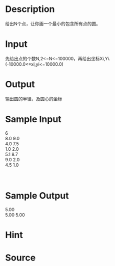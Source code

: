 
# Description

<div class="content"><p>给出N个点，让你画一个最小的包含所有点的圆。</p></div>

# Input

<div class="content"><p>先给出点的个数N,2&lt;=N&lt;=100000，再给出坐标Xi,Yi.(-10000.0&lt;=xi,yi&lt;=10000.0)</p></div>

# Output

<div class="content"><p>输出圆的半径，及圆心的坐标</p></div>

# Sample Input

<div class="content"><span class="sampledata">6<br/>
8.0 9.0<br/>
4.0 7.5<br/>
1.0 2.0<br/>
5.1 8.7<br/>
9.0 2.0<br/>
4.5 1.0<br/>
<br/>
<br/>
</span></div>

# Sample Output

<div class="content"><span class="sampledata">5.00<br/>
5.00 5.00<br/>
</span></div>

# Hint

<div class="content"><p></p></div>

# Source

<div class="content"><p><a href="problemset.php?search="></a></p></div>

